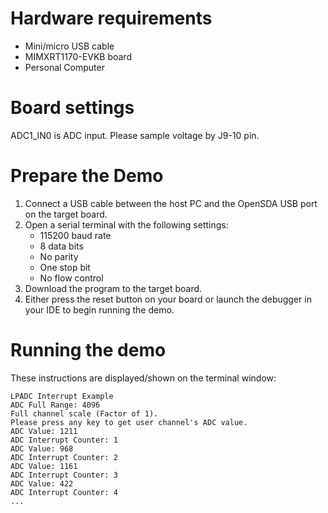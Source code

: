 Hardware requirements
=====================
- Mini/micro USB cable
- MIMXRT1170-EVKB board
- Personal Computer

Board settings
============
ADC1_IN0 is ADC input. Please sample voltage by J9-10 pin.

Prepare the Demo
===============
1.  Connect a USB cable between the host PC and the OpenSDA USB port on the target board. 
2.  Open a serial terminal with the following settings:
    - 115200 baud rate
    - 8 data bits
    - No parity
    - One stop bit
    - No flow control
3.  Download the program to the target board.
4.  Either press the reset button on your board or launch the debugger in your IDE to begin running the demo.

Running the demo
================
These instructions are displayed/shown on the terminal window:
~~~~~~~~~~~~~~~~~~~~~~~~~~~~~~~~~~~
LPADC Interrupt Example
ADC Full Range: 4096
Full channel scale (Factor of 1).
Please press any key to get user channel's ADC value.
ADC Value: 1211
ADC Interrupt Counter: 1
ADC Value: 968
ADC Interrupt Counter: 2
ADC Value: 1161
ADC Interrupt Counter: 3
ADC Value: 422
ADC Interrupt Counter: 4
...
~~~~~~~~~~~~~~~~~~~~~~~~~~~~~~~~~~~

